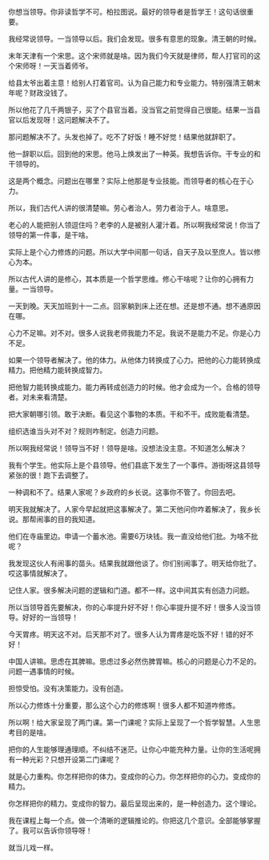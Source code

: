 你想当领导。你非读哲学不可。柏拉图说。最好的领导者是哲学王！这句话很重要。

我经常说领导。一当领导以后。我们会发现。很多有意思的现象。清王朝的时候。

末年天津有一个宋思。这个宋师就是啥。因为我们今天就是律师，帮人打官司的这个宋师呀！一天当着师爷。

给县太爷出着主意！给别人打着官司。认为自己能力和专业能力。特别强清王朝末年呢？财政没钱了。

所以他花了几千两银子，买了个县官当着。没当官之前觉得自己很能。结果一当县官以后发现呀！这问题解决不了。

那问题解决不了。头发也掉了。吃不了好饭！睡不好觉！结果他就辞职了。

他一辞职以后。回到他的宋思。他马上焕发出了一种英。我想告诉你。干专业的和干领导的。

这是两个概念。问题出在哪里？实际上他那是专业技能。而领导者的核心在于心力。

所以，我们古代人讲的很清楚嘛。劳心者治人。劳力者治于人。啥意思。

老心的人能把别人领逗住吗？老李的人是被别人灌汁着。所以啊我经常说！你当了领导的第一件事，是干啥。

实际上是个心力修炼的问题。所以大学中间那一句话，自天子及以至庶人。皆以修心为本。

所以古代人讲的是修心，其本质是一个哲学思维。修心干啥呢？让你的心拥有力量。一当领导。

一天到晚。天天加班到十一二点。回家躺到床上还在想。还是想不通。想不通原因在哪。

心力不足嘛。对不对。很多人说我老师我能力不足。我说不是能力不足。你是心力不足。

如果一个领导者解决了。他的体力。从他体力转换成了心力。把他的心力能转换成精力。把他精力能转换成智力。

把他智力能转换成能力。能力再转成创造力的时候。他才会成为一个。合格的领导者。对未来看清楚。

把大家朝哪引领。敢于决断。看见这个事物的本质。干和不干。成败能看清楚。

组织选谁当头对不对？规则咋制定。创造力问题。

所以啊我经常说！领导当不好！领导是啥。没想法没主意。不知道怎么解决？

我有个学生。他实际上是个县领导。他们县底下发生了一个事件。游街呀这县领导紧张的很！跑下去调整了。

一种调和不了。结果人家呢？乡政府的乡长说。这事你不管了。你回去吧。

明天我就解决了。人家今早起就把这事解决了。第二天他问你咋着解决了，我乡长说。那帮闹事的目的我知道。

他们在寺庙里边。申请一个蓄水池。需要6万块钱。我一直没给他们批。为啥不批呢？

我发现这伙人有闹事的苗头。结果我就跟他谈了。你们别闹事了。明天给你批了。哎这事情就解决了。

记住人家。很多解决问题的逻辑和门道。都不一样。这中间其实有创造力问题。

所以当领导首先要解决，你的心率提升好不好！你心率提升提不好！很多人没当领导。好好的一当领导！

今天胃疼。明天这不对。后天那不对了。很多人认为胃疼是吃饭不好！错的好不好！

中国人讲嘛。思虑在其脾嘛。思虑过多必然伤脾胃嘛。核心的问题是心力不足的。问题一遇事情的时候。

担惊受怕。没有决策能力。没有创造。

所以心力修炼十分重要，那么这个心力的修炼啊！很多人都不知道咋修炼。

所以啊！给大家呈现了两门课。第一门课呢？实际上呈现了一个哲学智慧。人生思考目的是啥。

把你的人生能够理通理顺。不纠结不迷茫。让你心中能充种力量。让你的生活呢拥有一种光彩？只想开设第二门课呢？

就是心力重构。你怎样把你的体力。变成你的心力。你怎样把你的心力。变成你的精力。

你怎样把你的精力。变成你的智力。最后呈现出来的，是一种创造力。这个理论。

我在课程上每一个点。做一个清晰的逻辑推论的。你把这几个意识。全部能够掌握了。我可以告诉你领导呀！

就当儿戏一样。